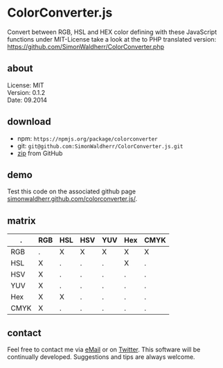 # ColorConverter.js

Convert between RGB, HSL and HEX color defining with these JavaScript functions under MIT-License
take a look at the to PHP translated version: https://github.com/SimonWaldherr/ColorConverter.php

## about

License:   MIT  
Version: 0.1.2  
Date:  09.2014  

## download

* npm: ```https://npmjs.org/package/colorconverter```
* git: ```git@github.com:SimonWaldherr/ColorConverter.js.git```
* [zip](https://github.com/SimonWaldherr/ColorConverter.js/archive/master.zip) from GitHub

## demo

Test this code on the associated github page [simonwaldherr.github.com/colorconverter.js/](http://simonwaldherr.github.com/ColorConverter.js/).

## matrix

  . | RGB | HSL | HSV | YUV | Hex | CMYK
----|-----|-----|-----|-----|-----|-----
RGB |  .  |  X  |  X  |  X  |  X  |  X
HSL |  X  |  .  |  .  |  .  |  X  |  .
HSV |  X  |  .  |  .  |  .  |  .  |  .
YUV |  X  |  .  |  .  |  .  |  .  |  .
Hex |  X  |  X  |  .  |  .  |  .  |  .
CMYK|  X  |  .  |  .  |  .  |  .  |  .

## contact

Feel free to contact me via [eMail](mailto:contact@simonwaldherr.de) or on [Twitter](http://twitter.com/simonwaldherr). This software will be continually developed. Suggestions and tips are always welcome.
